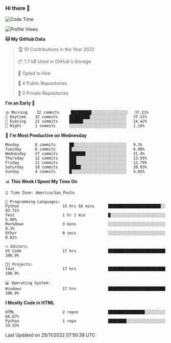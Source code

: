 ### Hi there 👋

<!--
**igabriel-gb/igabriel-gb** is a ✨ _special_ ✨ repository because its `README.md` (this file) appears on your GitHub profile.

Here are some ideas to get you started:

- 🔭 I’m currently working on ...
- 🌱 I’m currently learning ...
- 👯 I’m looking to collaborate on ...
- 🤔 I’m looking for help with ...
- 💬 Ask me about ...
- 📫 How to reach me: ...
- 😄 Pronouns: ...
- ⚡ Fun fact: ...
-->

<!--START_SECTION:waka-->
![Code Time](http://img.shields.io/badge/Code%20Time-40%20hrs%2039%20mins-blue)

![Profile Views](http://img.shields.io/badge/Profile%20Views-6-blue)

**🐱 My GitHub Data** 

> 🏆 91 Contributions in the Year 2022
 > 
> 📦 1.7 kB Used in GitHub's Storage 
 > 
> 💼 Opted to Hire
 > 
> 📜 4 Public Repositories 
 > 
> 🔑 0 Private Repositories  
 > 
**I'm an Early 🐤** 

```text
🌞 Morning    32 commits     █████████░░░░░░░░░░░░░░░░   37.21% 
🌇 Daytime    32 commits     █████████░░░░░░░░░░░░░░░░   37.21% 
🌃 Evening    21 commits     ██████░░░░░░░░░░░░░░░░░░░   24.42% 
🌙 Night      1 commits      ░░░░░░░░░░░░░░░░░░░░░░░░░   1.16%

```
📅 **I'm Most Productive on Wednesday** 

```text
Monday       8 commits      ██░░░░░░░░░░░░░░░░░░░░░░░   9.3% 
Tuesday      6 commits      █░░░░░░░░░░░░░░░░░░░░░░░░   6.98% 
Wednesday    27 commits     ███████░░░░░░░░░░░░░░░░░░   31.4% 
Thursday     12 commits     ███░░░░░░░░░░░░░░░░░░░░░░   13.95% 
Friday       11 commits     ███░░░░░░░░░░░░░░░░░░░░░░   12.79% 
Saturday     18 commits     █████░░░░░░░░░░░░░░░░░░░░   20.93% 
Sunday       4 commits      █░░░░░░░░░░░░░░░░░░░░░░░░   4.65%

```


📊 **This Week I Spent My Time On** 

```text
⌚︎ Time Zone: America/Sao_Paulo

💬 Programming Languages: 
Python                   15 hrs 56 mins      ███████████████████████░░   93.71% 
Text                     1 hr 1 min          █░░░░░░░░░░░░░░░░░░░░░░░░   5.98% 
Markdown                 3 mins              ░░░░░░░░░░░░░░░░░░░░░░░░░   0.3% 
Other                    0 secs              ░░░░░░░░░░░░░░░░░░░░░░░░░   0.01%

🔥 Editors: 
VS Code                  17 hrs              █████████████████████████   100.0%

🐱‍💻 Projects: 
text                     17 hrs              █████████████████████████   100.0%

💻 Operating System: 
Windows                  17 hrs              █████████████████████████   100.0%

```

**I Mostly Code in HTML** 

```text
HTML                     2 repos             ████████████████░░░░░░░░░   66.67% 
Python                   1 repo              ████████░░░░░░░░░░░░░░░░░   33.33%

```



 Last Updated on 29/11/2022 07:50:38 UTC
<!--END_SECTION:waka-->
